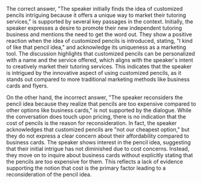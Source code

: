 The correct answer, "The speaker initially finds the idea of customized pencils intriguing because it offers a unique way to market their tutoring services," is supported by several key passages in the context. Initially, the speaker expresses a desire to promote their new independent tutoring business and mentions the need to get the word out. They show a positive reaction when the idea of customized pencils is introduced, stating, "I kind of like that pencil idea," and acknowledge its uniqueness as a marketing tool. The discussion highlights that customized pencils can be personalized with a name and the service offered, which aligns with the speaker's intent to creatively market their tutoring services. This indicates that the speaker is intrigued by the innovative aspect of using customized pencils, as it stands out compared to more traditional marketing methods like business cards and flyers.

On the other hand, the incorrect answer, "The speaker reconsiders the pencil idea because they realize that pencils are too expensive compared to other options like business cards," is not supported by the dialogue. While the conversation does touch upon pricing, there is no indication that the cost of pencils is the reason for reconsideration. In fact, the speaker acknowledges that customized pencils are "not our cheapest option," but they do not express a clear concern about their affordability compared to business cards. The speaker shows interest in the pencil idea, suggesting that their initial intrigue has not diminished due to cost concerns. Instead, they move on to inquire about business cards without explicitly stating that the pencils are too expensive for them. This reflects a lack of evidence supporting the notion that cost is the primary factor leading to a reconsideration of the pencil idea.